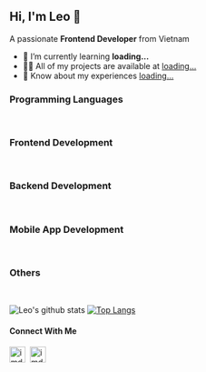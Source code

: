 ## Hi, I'm Leo 🤟
A passionate **Frontend Developer** from Vietnam
- 🌱 I’m currently learning **loading...**
- 👨‍💻 All of my projects are available at [loading...](loading...)
- 📄 Know about my experiences [loading...](loading...)

### Programming Languages

<br/>

### Frontend Development

<br/>

### Backend Development

<br/>

### Mobile App Development

<br/>

### Others

<br/>

![Leo's github stats](https://github-readme-stats.vercel.app/api?username=imdotnhsang&show_icons=true&theme=buefy&show_icons=true&count_private=true) 
[![Top Langs](https://github-readme-stats.vercel.app/api/top-langs/?username=imdotnhsang&layout=compact)](https://github.com/anuraghazra/github-readme-stats)

#### Connect With Me
<a href="https://fb.com/imdotnhsang" target="blank"><img align="center" src="https://raw.githubusercontent.com/rahuldkjain/github-profile-readme-generator/master/src/images/icons/Social/facebook.svg" alt="imdotnhsang" height="28" width="28" /></a>&nbsp;
<a href="https://linkedin.com/in/imdotnhsang" target="blank"><img align="center" src="https://raw.githubusercontent.com/rahuldkjain/github-profile-readme-generator/master/src/images/icons/Social/linked-in-alt.svg" alt="imdotnhsang" height="28" width="28" /></a>


